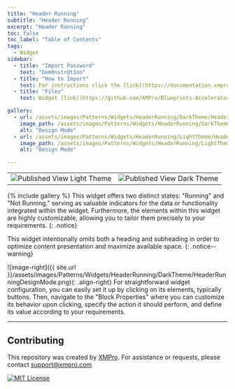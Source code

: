```yaml
---
title: "Header Running"
subtitle: "Header Running"
excerpt: "Header Running"
toc: false
toc_label: "Table of Contents"
tags:
  - Widget
sidebar:
  - title: "Import Password"
    text: "Dem0nstr@t1on"
  - title: "How to Import"
    text: For instructions click the [link](https://documentation.xmpro.com/how-tos/apps/manage-widgets#importing-widgets)
  - title: "Files"
    text: Widget [link](https://github.com/XMPro/Blueprints-Accelerators-Patterns/blob/master/Patterns/Widgets/Header%20Running.xwid)

gallery:
  - url: /assets/images/Patterns/Widgets/HeaderRunning/DarkTheme/HeaderRunningDesignMode.png
    image_path: /assets/images/Patterns/Widgets/HeaderRunning/DarkTheme/HeaderRunningDesignMode.png
    alt: "Design Mode"
  - url: /assets/images/Patterns/Widgets/HeaderRunning/LightTheme/HeaderRunningDesignMode.png
    image_path: /assets/images/Patterns/Widgets/HeaderRunning/LightTheme/HeaderRunningDesignMode.png
    alt: "Design Mode"

---
```

<table>
<tr>
  <td><img src="{{ site.url }}/assets/images/Patterns/Widgets/HeaderRunning/LightTheme/HeaderRunningPublishedMode.png" alt="Published View Light Theme"/>
  </td>
  <td><img src="{{ site.url }}/assets/images/Patterns/Widgets/HeaderRunning/DarkTheme/HeaderRunningPublishedMode.png" alt="Published View Dark Theme"/>
  </td>
</tr>
</table>
{% include gallery %}
This widget offers two distinct states: "Running" and "Not Running," serving as valuable indicators for the data or functionality integrated within the widget. Furthermore, the elements within this widget are highly customizable, allowing you to tailor them precisely to your requirements.
{: .notice}

This widget intentionally omits both a heading and subheading in order to optimize content presentation and maximize available space.
{: .notice--warning}

![image-right]({{ site.url }}/assets/images/Patterns/Widgets/HeaderRunning/DarkTheme/HeaderRunningDesignMode.png){: .align-right}
For straightforward widget configuration, you can easily set it up by clicking on its elements, typically buttons. Then, navigate to the "Block Properties" where you can customize its behavior upon clicking, specify the action it should perform, and define its value according to your requirements.
<hr />

## Contributing
This repository was created by <a href="https://xmpro.com/">XMPro</a>. 
For assistance or requests, please contact <a href="mailto:support@xmpro.com">support@xmpro.com</a>

[![MIT License](https://img.shields.io/badge/License-MIT-green.svg)](https://choosealicense.com/licenses/mit/)
